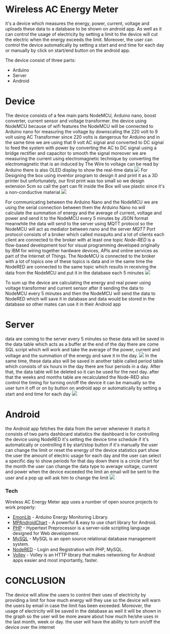 # Wireless AC Energy Meter

it's a device which measures the energy, power, current, voltage and uploads these data to a database to be shown on android app. As well as it can control the usage of electricity by setting a limit to the device will cut the electric when the energy exceeds the limit. Moreover, the user can control the device automatically by setting a start and end time for each day or manually by click on start/end button on the android app.

The device consist of three parts:
  - Arduino
  - Server
  - Android
  
# Device
The device consists of a few main parts NodeMCU, Arduino nano, boost converter, current sensor and voltage transformer. the device using NodeMCU because of wifi features the NodeMCU will be connected to Arduino nano for measuring the voltage by downscaling the 220 volt to 9 volt using AC Transformer since 220 volts is dangerous for Arduino and in the same time we are using that 9 volt AC signal and converted to DC signal to feed the system with power by converting the AC to DC signal using a bridge rectifier and capacitor to smooth the signal moreover we are measuring the current using electromagnetic technique by converting the electromagnetic that is an induced by The Wire to voltage can be read by Arduino there is also OLED display to show the real-time data
![](https://raw.githubusercontent.com/omarauf/Wireless-AC-Energy-Meter/master/Schematic/Circuit.png)
For Designing the box using inventor program to design it and print it as a 3D printer but unfortunately, our first print was too small so we design extension 5cm so call the part can fit inside the Box will use plastic since it's a non-conductive material
![](https://raw.githubusercontent.com/omarauf/Wireless-AC-Energy-Meter/master/Schematic/Design.PNG)


For communicating between the Arduino Nano and the NodeMCU we are using the serial connection between them the Arduino Nano no will calculate the summation of energy and the average of current, voltage and power and send it to the NodeMCU every 5 minutes by JSON format meanwhile the data will send to the server using MQTT protocol so the NodeMCU will act as mediator between nano and the server
*MQTT* Port protocol consists of a broker which called mosquito and a lot of clients each client are connected to the broker with at least one topic
*Node-RED* is a flow-based development tool for visual programming developed originally by IBM for wiring together hardware devices, APIs and online services as part of the Internet of Things.
The NodeMCU is connected to the broker with a lot of topics one of these topics is data and in the same time the NodeRED are connected to the same topic which results in receiving the data from the NodeMCU and put it in the database each 5 minutes
![](https://raw.githubusercontent.com/omarauf/Wireless-AC-Energy-Meter/master/Schematic/Communication%20system..PNG)

To sum up the device are calculating the energy and real power using voltage transformer and current sensor after it sending the data to NodeMCU every 5 minutes and then the NodeMCU will send the data to NodeRED which will save it in database and data would be stored in the database so other mates can use it in their Android app

# Server
data are coming to the server every 5 minutes so these data will be saved in the data table which acts as a buffer at the end of the day there are come SQL script which will work and take the average of the power, current and voltage and the summation of the energy and save it in the day.
![](https://raw.githubusercontent.com/omarauf/Wireless-AC-Energy-Meter/master/Schematic/DataBase.png?)
In the same time, these data also will be saved in another table called period table which consists of six hours in the day there are four periods in a day.
After that, the data table will be deleted so it can be used for the next day. after that the weeks and months table are recalculated
the Node-RED also control the timing for turning on/off the device it can be manually so the user turn it off or on by button on android app or automatically by setting a start and end time for each day
![](https://raw.githubusercontent.com/omarauf/Wireless-AC-Energy-Meter/master/Schematic/NodeRED.jpg?)

# Android
the Android app fetches the data from the server whenever it starts it consists of two parts dashboard statistics the dashboard is for controlling the device using NodeRED it's setting the device time schedule if it's automatically or controlling it by start/stop button if it's manually the user can change the limit or reset the energy of the device
statistics part show the user the amount of electric usage for each day and the user can select a specific day to show periods for that day down there is a circle chart for the month the user can change the data type to average voltage, current and power
when the device exceeded the limit an email will be sent to the user and a pop up will ask him to change the limit
![](https://raw.githubusercontent.com/omarauf/Wireless-AC-Energy-Meter/master/Schematic/Android%202.jpg?)

### Tech
Wireless AC Energy Meter app uses a number of open source projects to work properly:

* [EmonLib] - Arduino Energy Monitoring Library.
* [MPAndroidChart] - A powerful & easy to use chart library for Android.
* [PHP] - Hypertext Preprocessor is a server-side scripting language designed for Web development.
* [MySQL] - MySQL is an open source relational database management system.
* [NodeRED] - Login and Registration with PHP, MySQL.
* [Volley] - Volley is an HTTP library that makes networking for Android apps easier and most importantly, faster.

# CONCLUSION
The device will allow the users to control their uses of electricity by providing a limit for how much energy will they use so the device will warn the users by email in case the limit has been exceeded. Moreover, the usage of electricity will be saved in the database as well it will be shown in the graph so the user will be more aware about how much he/she uses in the last month, week or day. the user will have the ability to turn on/off the device over the internet


   [EmonLib]: <https://github.com/openenergymonitor/EmonLib/>
   [MPAndroidChart]: <https://github.com/PhilJay/MPAndroidChart/>
   [php]: <http://twitter.com/tjholowaychuk>
   [mysql]: <https://www.mysql.com/>
   [NodeRED]: <Flow-based programming for the Internet of Things/>
   [Volley]: <https://developer.android.com/training/volley/>
   
